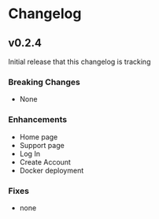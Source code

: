 # Changelog

## v0.2.4

Initial release that this changelog is tracking

### Breaking Changes

- None

### Enhancements

- Home page
- Support page
- Log In
- Create Account
- Docker deployment

### Fixes

- none

